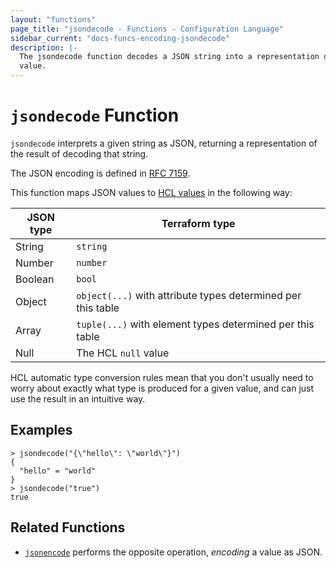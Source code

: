```yaml
---
layout: "functions"
page_title: "jsondecode - Functions - Configuration Language"
sidebar_current: "docs-funcs-encoding-jsondecode"
description: |-
  The jsondecode function decodes a JSON string into a representation of its
  value.
---
```


# `jsondecode` Function

`jsondecode` interprets a given string as JSON, returning a representation
of the result of decoding that string.

The JSON encoding is defined in [RFC 7159](https://tools.ietf.org/html/rfc7159).

This function maps JSON values to
[HCL values](../expressions.md#types-and-values)
in the following way:

| JSON type | Terraform type                                               |
| --------- | ------------------------------------------------------------ |
| String    | `string`                                                     |
| Number    | `number`                                                     |
| Boolean   | `bool`                                                       |
| Object    | `object(...)` with attribute types determined per this table |
| Array     | `tuple(...)` with element types determined per this table    |
| Null      | The HCL `null` value                                |

HCL automatic type conversion rules mean that you don't
usually need to worry about exactly what type is produced for a given value,
and can just use the result in an intuitive way.

## Examples

```
> jsondecode("{\"hello\": \"world\"}")
{
  "hello" = "world"
}
> jsondecode("true")
true
```

## Related Functions

* [`jsonencode`](./jsonencode.md) performs the opposite operation, _encoding_
  a value as JSON.
